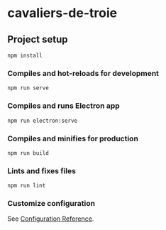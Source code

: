 # cavaliers-de-troie

## Project setup
```
npm install
```

### Compiles and hot-reloads for development
```
npm run serve
```

### Compiles and runs Electron app
```
npm run electron:serve
```

### Compiles and minifies for production
```
npm run build
```

### Lints and fixes files
```
npm run lint
```

### Customize configuration
See [Configuration Reference](https://cli.vuejs.org/config/).
